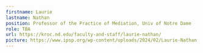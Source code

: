 ```yaml
---
firstname: Laurie
lastname: Nathan
position: Professor of the Practice of Mediation, Univ of Notre Dame
role: TBA
url: https://kroc.nd.edu/faculty-and-staff/laurie-nathan/
picture: https://www.ipsp.org/wp-content/uploads/2024/02/Laurie-Nathan.png
---
```

